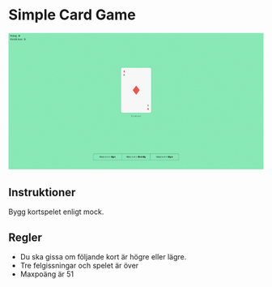 # Simple Card Game

![](mockup.png)

## Instruktioner
Bygg kortspelet enligt mock.


## Regler
* Du ska gissa om följande kort är högre eller lägre.
* Tre felgissningar och spelet är över
* Maxpoäng är 51
